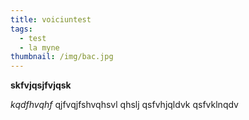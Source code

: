 ```yaml
---
title: voiciuntest
tags:
  - test
  - la myne
thumbnail: /img/bac.jpg
---
```

**skfvjqsjfvjqsk**

_kqdfhvqhf_
qjfvqjfshvqhsvl qhslj
qsfvhjqldvk
qsfvklnqdv
